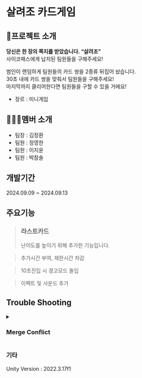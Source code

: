 # 살려조 카드게임

## 🎤프로젝트 소개
**당신은 한 장의 쪽지를 받았습니다. “살려조”<br>**
사이코패스에게 납치된 팀원들을 구해주세요!<br>

범인이 랜덤하게 팀원들의 카드 쌍을 2종류 뒤집어 놨습니다.<br>
30초 내에 카드 쌍을 맞춰서 팀원들을 구해주세요!<br>
마지막까지 클리어한다면 팀원들을 구할 수 있을 거에요!

* 장르 : 미니게임

## 👨‍👨‍👦멤버 소개
* 팀장 : 김정환
* 팀원 : 정영한
* 팀원 : 이지윤
* 팀원 : 박참솔

## 개발기간
2024.09.09 ~ 2024.09.13

## 주요기능
> ### 라스트카드
> 난이도를 높이기 위해 추가한 기능입니다.

> 추가시간 부여, 제한시간 차감

> 10초진입 시 경고모드 돌입

> 이펙트 및 사운드 추가

## Trouble Shooting
<details> 
  <summary><h3>Merge Conflict</h3></summary>
<h3>원인</h3>
  
  기능을 너무 세부적으로 나눠서 분담한 결과 공통 작업 영역이 생겼습니다.
그러다 보니 2명의 작업자가 하나의 스크립트와 프리팹을 수정했습니다.
</details>

### 기타
Unity Version : 2022.3.17f1
